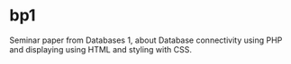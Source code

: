 # bp1
Seminar paper from Databases 1, about Database connectivity using PHP and displaying using HTML and styling with CSS.
